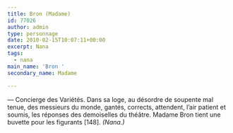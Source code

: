 ```yaml
---
title: Bron (Madame)
id: 77026
author: admin
type: personnage
date: 2010-02-15T10:07:11+00:00
excerpt: Nana
tags:
  - nana
main_name: 'Bron '
secondary_name: Madame

---
```

— Concierge des Variétés. Dans sa loge, au désordre de soupente mal tenue, des messieurs du monde, gantés, corrects, attendent, l&rsquo;air patient et soumis, les réponses des demoiselles du théâtre. Madame Bron tient une buvette pour les figurants [148]. _(Nana.)_